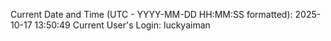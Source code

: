 Current Date and Time (UTC - YYYY-MM-DD HH:MM:SS formatted): 2025-10-17 13:50:49
Current User's Login: luckyaiman
